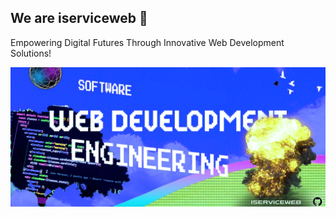 ## We are iserviceweb 👋


Empowering Digital Futures Through Innovative Web Development Solutions!



![Image Alt text](/github-cover.png "iserviceweb")
